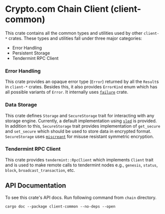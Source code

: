 # Crypto.com Chain Client (client-common)

This crate contains all the common types and utilities used by other `client-*` crates. These types and utilities fall
under three major categories:

- Error Handling
- Persistent Storage
- Tendermint RPC Client

### Error Handling

This crate provides an opaque error type (`Error`) returned by all the `Result`s in `client-*` crates. Besides this, it
also provides `ErrorKind` enum which has all possible variants of `Error`. It internally uses 
[`failure`](https://docs.rs/failure/0.1.5/failure/) crate.

### Data Storage

This crate defines `Storage` and `SecureStorage` trait for interacting with any storage engine. Currently, a default
implementation using [`sled`](https://docs.rs/sled/0.23.0/sled/) is provided. In addition to this, `SecureStorage` trait
provides implementation of `get_secure` and `set_secure` which should be used to store data in encrypted format.
`SecureStorage` uses [`miscreant`](https://docs.rs/miscreant/0.4.2/miscreant/) for misuse resistant symmetric 
encryption.

### Tendermint RPC Client

This crate provides `tendermint::RpcClient` which implements `Client` trait and is used to make remote calls to
tendermint nodes e.g., `genesis`, `status`, `block`, `broadcast_transaction`, etc.

## API Documentation

To see this crate's API docs. Run following command from `chain` directory.
```
cargo doc --package client-common --no-deps --open
```
